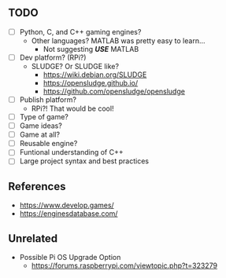 ## TODO
- [ ] Python, C, and C++ gaming engines?
  - Other languages? MATLAB was pretty easy to learn...
    - Not suggesting ***USE*** MATLAB
- [ ] Dev platform? (RPi?)
  - SLUDGE? Or SLUDGE like?
    - https://wiki.debian.org/SLUDGE
    - https://opensludge.github.io/
    - https://github.com/opensludge/opensludge
- [ ] Publish platform?
  - RPi?! That would be cool!
- [ ] Type of game?
- [ ] Game ideas?
- [ ] Game at all?
- [ ] Reusable engine?
- [ ] Funtional understanding of C++
- [ ] Large project syntax and best practices

## References
- https://www.develop.games/
- https://enginesdatabase.com/

## Unrelated
- Possible Pi OS Upgrade Option
  - https://forums.raspberrypi.com/viewtopic.php?t=323279